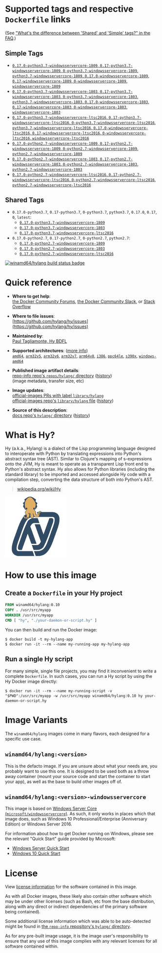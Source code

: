 <!--

********************************************************************************

WARNING:

    DO NOT EDIT "hylang/README.md"

    IT IS AUTO-GENERATED

    (from the other files in "hylang/" combined with a set of templates)

********************************************************************************

-->

# Supported tags and respective `Dockerfile` links

(See ["What's the difference between 'Shared' and 'Simple' tags?" in the FAQ](https://github.com/docker-library/faq#whats-the-difference-between-shared-and-simple-tags).)

## Simple Tags

-	[`0.17.0-python3.7-windowsservercore-1809`, `0.17-python3.7-windowsservercore-1809`, `0-python3.7-windowsservercore-1809`, `python3.7-windowsservercore-1809`, `0.17.0-windowsservercore-1809`, `0.17-windowsservercore-1809`, `0-windowsservercore-1809`, `windowsservercore-1809`](https://github.com/hylang/docker-hylang/blob/3306ec49a8c629f4fc9e6287c39c01d2dea8bda9/dockerfiles-generated/Dockerfile.python3.7-windowsservercore-1809)
-	[`0.17.0-python3.7-windowsservercore-1803`, `0.17-python3.7-windowsservercore-1803`, `0-python3.7-windowsservercore-1803`, `python3.7-windowsservercore-1803`, `0.17.0-windowsservercore-1803`, `0.17-windowsservercore-1803`, `0-windowsservercore-1803`, `windowsservercore-1803`](https://github.com/hylang/docker-hylang/blob/3306ec49a8c629f4fc9e6287c39c01d2dea8bda9/dockerfiles-generated/Dockerfile.python3.7-windowsservercore-1803)
-	[`0.17.0-python3.7-windowsservercore-ltsc2016`, `0.17-python3.7-windowsservercore-ltsc2016`, `0-python3.7-windowsservercore-ltsc2016`, `python3.7-windowsservercore-ltsc2016`, `0.17.0-windowsservercore-ltsc2016`, `0.17-windowsservercore-ltsc2016`, `0-windowsservercore-ltsc2016`, `windowsservercore-ltsc2016`](https://github.com/hylang/docker-hylang/blob/3306ec49a8c629f4fc9e6287c39c01d2dea8bda9/dockerfiles-generated/Dockerfile.python3.7-windowsservercore-ltsc2016)
-	[`0.17.0-python2.7-windowsservercore-1809`, `0.17-python2.7-windowsservercore-1809`, `0-python2.7-windowsservercore-1809`, `python2.7-windowsservercore-1809`](https://github.com/hylang/docker-hylang/blob/3306ec49a8c629f4fc9e6287c39c01d2dea8bda9/dockerfiles-generated/Dockerfile.python2.7-windowsservercore-1809)
-	[`0.17.0-python2.7-windowsservercore-1803`, `0.17-python2.7-windowsservercore-1803`, `0-python2.7-windowsservercore-1803`, `python2.7-windowsservercore-1803`](https://github.com/hylang/docker-hylang/blob/3306ec49a8c629f4fc9e6287c39c01d2dea8bda9/dockerfiles-generated/Dockerfile.python2.7-windowsservercore-1803)
-	[`0.17.0-python2.7-windowsservercore-ltsc2016`, `0.17-python2.7-windowsservercore-ltsc2016`, `0-python2.7-windowsservercore-ltsc2016`, `python2.7-windowsservercore-ltsc2016`](https://github.com/hylang/docker-hylang/blob/3306ec49a8c629f4fc9e6287c39c01d2dea8bda9/dockerfiles-generated/Dockerfile.python2.7-windowsservercore-ltsc2016)

## Shared Tags

-	`0.17.0-python3.7`, `0.17-python3.7`, `0-python3.7`, `python3.7`, `0.17.0`, `0.17`, `0`, `latest`:
	-	[`0.17.0-python3.7-windowsservercore-1809`](https://github.com/hylang/docker-hylang/blob/3306ec49a8c629f4fc9e6287c39c01d2dea8bda9/dockerfiles-generated/Dockerfile.python3.7-windowsservercore-1809)
	-	[`0.17.0-python3.7-windowsservercore-1803`](https://github.com/hylang/docker-hylang/blob/3306ec49a8c629f4fc9e6287c39c01d2dea8bda9/dockerfiles-generated/Dockerfile.python3.7-windowsservercore-1803)
	-	[`0.17.0-python3.7-windowsservercore-ltsc2016`](https://github.com/hylang/docker-hylang/blob/3306ec49a8c629f4fc9e6287c39c01d2dea8bda9/dockerfiles-generated/Dockerfile.python3.7-windowsservercore-ltsc2016)
-	`0.17.0-python2.7`, `0.17-python2.7`, `0-python2.7`, `python2.7`:
	-	[`0.17.0-python2.7-windowsservercore-1809`](https://github.com/hylang/docker-hylang/blob/3306ec49a8c629f4fc9e6287c39c01d2dea8bda9/dockerfiles-generated/Dockerfile.python2.7-windowsservercore-1809)
	-	[`0.17.0-python2.7-windowsservercore-1803`](https://github.com/hylang/docker-hylang/blob/3306ec49a8c629f4fc9e6287c39c01d2dea8bda9/dockerfiles-generated/Dockerfile.python2.7-windowsservercore-1803)
	-	[`0.17.0-python2.7-windowsservercore-ltsc2016`](https://github.com/hylang/docker-hylang/blob/3306ec49a8c629f4fc9e6287c39c01d2dea8bda9/dockerfiles-generated/Dockerfile.python2.7-windowsservercore-ltsc2016)

[![winamd64/hylang build status badge](https://img.shields.io/jenkins/s/https/doi-janky.infosiftr.net/job/multiarch/job/windows-amd64/job/hylang.svg?label=winamd64/hylang%20%20build%20job)](https://doi-janky.infosiftr.net/job/multiarch/job/windows-amd64/job/hylang/)

# Quick reference

-	**Where to get help**:  
	[the Docker Community Forums](https://forums.docker.com/), [the Docker Community Slack](https://blog.docker.com/2016/11/introducing-docker-community-directory-docker-community-slack/), or [Stack Overflow](https://stackoverflow.com/search?tab=newest&q=docker)

-	**Where to file issues**:  
	[https://github.com/hylang/hy/issues](https://github.com/hylang/hy/issues)

-	**Maintained by**:  
	[Paul Tagliamonte, Hy BDFL](https://github.com/hylang/hy)

-	**Supported architectures**: ([more info](https://github.com/docker-library/official-images#architectures-other-than-amd64))  
	[`amd64`](https://hub.docker.com/r/amd64/hylang/), [`arm32v5`](https://hub.docker.com/r/arm32v5/hylang/), [`arm32v6`](https://hub.docker.com/r/arm32v6/hylang/), [`arm32v7`](https://hub.docker.com/r/arm32v7/hylang/), [`arm64v8`](https://hub.docker.com/r/arm64v8/hylang/), [`i386`](https://hub.docker.com/r/i386/hylang/), [`ppc64le`](https://hub.docker.com/r/ppc64le/hylang/), [`s390x`](https://hub.docker.com/r/s390x/hylang/), [`windows-amd64`](https://hub.docker.com/r/winamd64/hylang/)

-	**Published image artifact details**:  
	[repo-info repo's `repos/hylang/` directory](https://github.com/docker-library/repo-info/blob/master/repos/hylang) ([history](https://github.com/docker-library/repo-info/commits/master/repos/hylang))  
	(image metadata, transfer size, etc)

-	**Image updates**:  
	[official-images PRs with label `library/hylang`](https://github.com/docker-library/official-images/pulls?q=label%3Alibrary%2Fhylang)  
	[official-images repo's `library/hylang` file](https://github.com/docker-library/official-images/blob/master/library/hylang) ([history](https://github.com/docker-library/official-images/commits/master/library/hylang))

-	**Source of this description**:  
	[docs repo's `hylang/` directory](https://github.com/docker-library/docs/tree/master/hylang) ([history](https://github.com/docker-library/docs/commits/master/hylang))

# What is Hy?

Hy (a.k.a., Hylang) is a dialect of the Lisp programming language designed to interoperate with Python by translating expressions into Python's abstract syntax tree (AST). Similar to Clojure's mapping of s-expressions onto the JVM, Hy is meant to operate as a transparent Lisp front end to Python's abstract syntax. Hy also allows for Python libraries (including the standard library) to be imported and accessed alongside Hy code with a compilation step, converting the data structure of both into Python's AST.

> [wikipedia.org/wiki/Hy](https://en.wikipedia.org/wiki/Hy)

![logo](https://raw.githubusercontent.com/docker-library/docs/c097f38c6ee48cd13456df8cd853a9d806fff429/hylang/logo.png)

# How to use this image

## Create a `Dockerfile` in your Hy project

```dockerfile
FROM winamd64/hylang:0.10
COPY . /usr/src/myapp
WORKDIR /usr/src/myapp
CMD [ "hy", "./your-daemon-or-script.hy" ]
```

You can then build and run the Docker image:

```console
$ docker build -t my-hylang-app
$ docker run -it --rm --name my-running-app my-hylang-app
```

## Run a single Hy script

For many simple, single file projects, you may find it inconvenient to write a complete `Dockerfile`. In such cases, you can run a Hy script by using the Hy Docker image directly:

```console
$ docker run -it --rm --name my-running-script -v "$PWD":/usr/src/myapp -w /usr/src/myapp winamd64/hylang:0.10 hy your-daemon-or-script.hy
```

# Image Variants

The `winamd64/hylang` images come in many flavors, each designed for a specific use case.

## `winamd64/hylang:<version>`

This is the defacto image. If you are unsure about what your needs are, you probably want to use this one. It is designed to be used both as a throw away container (mount your source code and start the container to start your app), as well as the base to build other images off of.

## `winamd64/hylang:<version>-windowsservercore`

This image is based on [Windows Server Core (`microsoft/windowsservercore`)](https://hub.docker.com/r/microsoft/windowsservercore/). As such, it only works in places which that image does, such as Windows 10 Professional/Enterprise (Anniversary Edition) or Windows Server 2016.

For information about how to get Docker running on Windows, please see the relevant "Quick Start" guide provided by Microsoft:

-	[Windows Server Quick Start](https://msdn.microsoft.com/en-us/virtualization/windowscontainers/quick_start/quick_start_windows_server)
-	[Windows 10 Quick Start](https://msdn.microsoft.com/en-us/virtualization/windowscontainers/quick_start/quick_start_windows_10)

# License

View [license information](https://github.com/hylang/hy/blob/master/LICENSE) for the software contained in this image.

As with all Docker images, these likely also contain other software which may be under other licenses (such as Bash, etc from the base distribution, along with any direct or indirect dependencies of the primary software being contained).

Some additional license information which was able to be auto-detected might be found in [the `repo-info` repository's `hylang/` directory](https://github.com/docker-library/repo-info/tree/master/repos/hylang).

As for any pre-built image usage, it is the image user's responsibility to ensure that any use of this image complies with any relevant licenses for all software contained within.
